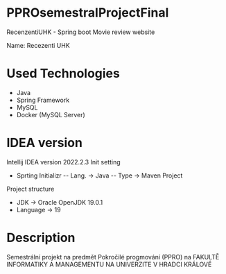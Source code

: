 # PPROsemestralProjectFinal
RecenzentiUHK - Spring boot Movie review website

Name: Recezenti UHK

# Used Technologies
- Java
- Spring Framework
- MySQL
- Docker (MySQL Server)

# IDEA version 
Intellij IDEA version 2022.2.3
Init setting
- Sprting Initializr
-- Lang. -> Java 
-- Type -> Maven Project

Project structure
- JDK -> Oracle OpenJDK 19.0.1
- Language -> 19

# Description
Semestrální projekt na predmět Pokročilé progmování (PPRO) na FAKULTĚ INFORMATIKY A MANAGEMENTU NA UNIVERZITE V HRADCI KRÁLOVÉ

